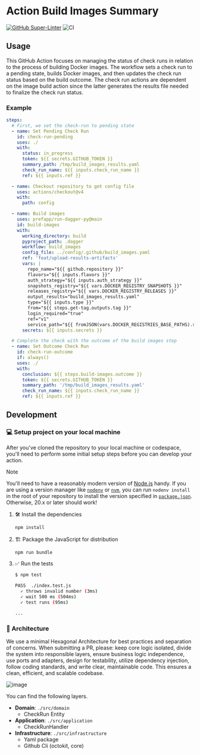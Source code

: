 # Action Build Images Summary

[![GitHub Super-Linter](https://github.com/prefapp/action-build-images-summary-update/actions/workflows/linter.yml/badge.svg)](https://github.com/super-linter/super-linter)
![CI](https://github.com/prefapp/action-build-images-summary-update/actions/workflows/ci.yml/badge.svg)

## Usage

This GitHub Action focuses on managing the status of check runs in relation to
the process of building Docker images. The workflow sets a check run to a
pending state, builds Docker images, and then updates the check run status based
on the build outcome. The check run actions are dependent on the image build
action since the latter generates the results file needed to finalize the check
run status.

### Example

```yaml
steps:
  # First, we set the check-run to pending state
  - name: Set Pending Check Run
    id: check-run-pending
    uses: ./
    with:
      status: in_progress
      token: ${{ secrets.GITHUB_TOKEN }}
      summary_path: /tmp/build_images_results.yaml
      check_run_name: ${{ inputs.check_run_name }}
      ref: ${{ inputs.ref }}

  - name: Checkout repository to get config file
    uses: actions/checkout@v4
    with:
      path: config

  - name: Build images
    uses: prefapp/run-dagger-py@main
    id: build-images
    with:
      working_directory: build
      pyproject_path: .dagger
      workflow: build_images
      config_file: ../config/.github/build_images.yaml
      ref: 'feat/upload-results-artifacts'
      vars: |
        repo_name="${{ github.repository }}"
        flavors="${{ inputs.flavors }}"
        auth_strategy="${{ inputs.auth_strategy }}"
        snapshots_registry="${{ vars.DOCKER_REGISTRY_SNAPSHOTS }}"
        releases_registry="${{ vars.DOCKER_REGISTRY_RELEASES }}"
        output_results="build_images_results.yaml"
        type="${{ inputs.type }}"
        from="${{ steps.get-tag.outputs.tag }}"
        login_required="true"
        ref="v1"
        service_path="${{ fromJSON(vars.DOCKER_REGISTRIES_BASE_PATHS).services[inputs.type] }}"
      secrets: ${{ inputs.secrets }}

  # Complete the check with the outcome of the build images step
  - name: Set Outcome Check Run
    id: check-run-outcome
    if: always()
    uses: ./
    with:
      conclusion: ${{ steps.build-images.outcome }}
      token: ${{ secrets.GITHUB_TOKEN }}
      summary_path: '/tmp/build_images_results.yaml'
      check_run_name: ${{ inputs.check_run_name }}
      ref: ${{ inputs.ref }}
```

## Development

### 💻 Setup project on your local machine

After you've cloned the repository to your local machine or codespace, you'll
need to perform some initial setup steps before you can develop your action.

> [!NOTE]
>
> You'll need to have a reasonably modern version of
> [Node.js](https://nodejs.org) handy. If you are using a version manager like
> [`nodenv`](https://github.com/nodenv/nodenv) or
> [`nvm`](https://github.com/nvm-sh/nvm), you can run `nodenv install` in the
> root of your repository to install the version specified in
> [`package.json`](./package.json). Otherwise, 20.x or later should work!

1. :hammer_and_wrench: Install the dependencies

   ```bash
   npm install
   ```

1. :building_construction: Package the JavaScript for distribution

   ```bash
   npm run bundle
   ```

1. :white_check_mark: Run the tests

   ```bash
   $ npm test

   PASS  ./index.test.js
     ✓ throws invalid number (3ms)
     ✓ wait 500 ms (504ms)
     ✓ test runs (95ms)

   ...
   ```

### 📐 Architecture

We use a minimal Hexagonal Architecture for best practices and separation of
concerns. When submitting a PR, please: keep core logic isolated, divide the
system into responsible layers, ensure business logic independence, use ports
and adapters, design for testability, utilize dependency injection, follow
coding standards, and write clear, maintainable code. This ensures a clean,
efficient, and scalable codebase.

![image](https://github.com/user-attachments/assets/34bc9fe4-9076-480b-8a31-e98e9df3467e)

You can find the following layers.

- **Domain**: `./src/domain`
  - CheckRun Entity
- **Application**: `./src/application`
  - CheckRunHandler
- **Infrastructure**: `./src/infrastructure`
  - Yaml package
  - Github Cli (octokit, core)
